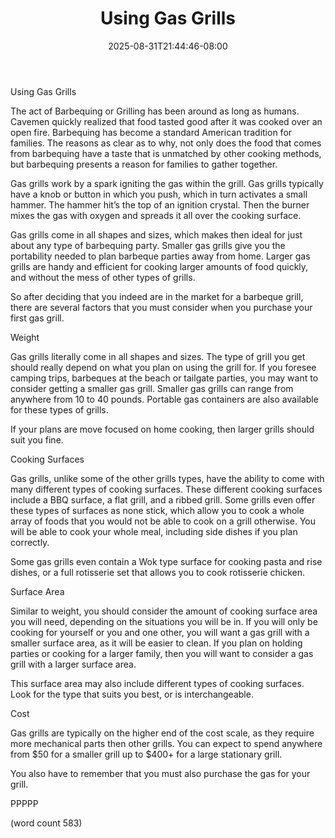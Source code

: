 ﻿---
title: "Using Gas Grills"
date: 2025-08-31T21:44:46-08:00
description: "BBQs txt Tips for Web Success"
featured_image: "/images/BBQs txt.jpg"
tags: ["BBQs txt"]
---

Using Gas Grills

The act of Barbequing or Grilling has been around as long as humans. Cavemen quickly realized that food tasted good after it was cooked over an open fire. Barbequing has become a standard American tradition for families. The reasons as clear as to why, not only does the food that comes from barbequing have a taste that is unmatched by other cooking methods, but barbequing presents a reason for families to gather together. 

Gas grills work by a spark igniting the gas within the grill. Gas grills typically have a knob or button in which you push, which in turn activates a small hammer. The hammer hit’s the top of an ignition crystal. Then the burner mixes the gas with oxygen and spreads it all over the cooking surface. 

Gas grills come in all shapes and sizes, which makes then ideal for just about any type of barbequing party. Smaller gas grills give you the portability needed to plan barbeque parties away from home.  Larger gas grills are handy and efficient for cooking larger amounts of food quickly, and without the mess of other types of grills.

So after deciding that you indeed are in the market for a barbeque grill, there are several factors that you must consider when you purchase your first gas grill.

Weight

Gas grills literally come in all shapes and sizes. The type of grill you get should really depend on what you plan on using the grill for. If you foresee camping trips, barbeques at the beach or tailgate parties, you may want to consider getting a smaller gas grill. Smaller gas grills can range from anywhere from 10 to 40 pounds. Portable gas containers are also available for these types of grills. 

If your plans are move focused on home cooking, then larger grills should suit you fine.

Cooking Surfaces

Gas grills, unlike some of the other grills types, have the ability to come with many different types of cooking surfaces. These different cooking surfaces include a BBQ surface, a flat grill, and a ribbed grill. Some grills even offer these types of surfaces as none stick, which allow you to cook a whole array of foods that you would not be able to cook on a grill otherwise. You will be able to cook your whole meal, including side dishes if you plan correctly.

Some gas grills even contain a Wok type surface for cooking pasta and rise dishes, or a full rotisserie set that allows you to cook rotisserie chicken.


Surface Area

Similar to weight, you should consider the amount of cooking surface area you will need, depending on the situations you will be in. If you will only be cooking for yourself or you and one other, you will want a gas grill with a smaller surface area, as it will be easier to clean. If you plan on holding parties or cooking for a larger family, then you will want to consider a gas grill with a larger surface area.

This surface area may also include different types of cooking surfaces. Look for the type that suits you best, or is interchangeable. 

Cost

Gas grills are typically on the higher end of the cost scale, as they require more mechanical parts then other grills. You can expect to spend anywhere from $50 for a smaller grill up to $400+ for a large stationary grill.

You also have to remember that you must also purchase the gas for your grill. 

PPPPP

(word count 583)

